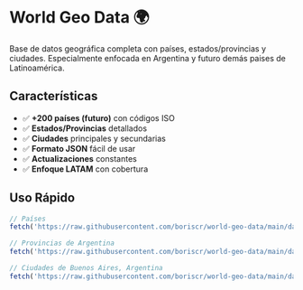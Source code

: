 # World Geo Data 🌍

Base de datos geográfica completa con países, estados/provincias y ciudades. Especialmente enfocada en Argentina y futuro demás paises de Latinoamérica.

## Características

- ✅ **+200 países (futuro)** con códigos ISO
- ✅ **Estados/Provincias** detallados
- ✅ **Ciudades** principales y secundarias
- ✅ **Formato JSON** fácil de usar
- ✅ **Actualizaciones** constantes
- ✅ **Enfoque LATAM** con cobertura

## Uso Rápido

```javascript
// Países
fetch('https://raw.githubusercontent.com/boriscr/world-geo-data/main/data/countries.json')

// Provincias de Argentina
fetch('https://raw.githubusercontent.com/boriscr/world-geo-data/main/data/states/AR.json')

// Ciudades de Buenos Aires, Argentina
fetch('https://raw.githubusercontent.com/boriscr/world-geo-data/main/data/cities/AR/B.json')